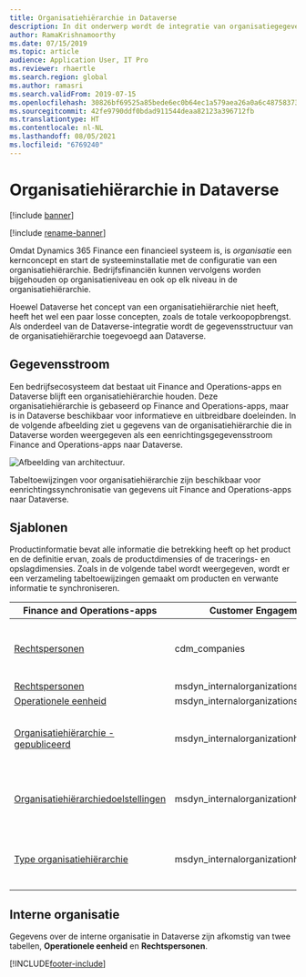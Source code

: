 ```yaml
---
title: Organisatiehiërarchie in Dataverse
description: In dit onderwerp wordt de integratie van organisatiegegevens tussen Finance and Operations-apps en Dataverse beschreven.
author: RamaKrishnamoorthy
ms.date: 07/15/2019
ms.topic: article
audience: Application User, IT Pro
ms.reviewer: rhaertle
ms.search.region: global
ms.author: ramasri
ms.search.validFrom: 2019-07-15
ms.openlocfilehash: 30826bf69525a85bede6ec0b64ec1a579aea26a0a6c487583739ad3fcb787a28
ms.sourcegitcommit: 42fe9790ddf0bdad911544deaa82123a396712fb
ms.translationtype: HT
ms.contentlocale: nl-NL
ms.lasthandoff: 08/05/2021
ms.locfileid: "6769240"
---
```

# <a name="organization-hierarchy-in-dataverse"></a>Organisatiehiërarchie in Dataverse

[!include [banner](../../includes/banner.md)]

[!include [rename-banner](~/includes/cc-data-platform-banner.md)]

Omdat Dynamics 365 Finance een financieel systeem is, is *organisatie* een kernconcept en start de systeeminstallatie met de configuratie van een organisatiehiërarchie. Bedrijfsfinanciën kunnen vervolgens worden bijgehouden op organisatieniveau en ook op elk niveau in de organisatiehiërarchie.

Hoewel Dataverse het concept van een organisatiehiërarchie niet heeft, heeft het wel een paar losse concepten, zoals de totale verkoopopbrengst. Als onderdeel van de Dataverse-integratie wordt de gegevensstructuur van de organisatiehiërarchie toegevoegd aan Dataverse.

## <a name="data-flow"></a>Gegevensstroom

Een bedrijfsecosysteem dat bestaat uit Finance and Operations-apps en Dataverse blijft een organisatiehiërarchie houden. Deze organisatiehiërarchie is gebaseerd op Finance and Operations-apps, maar is in Dataverse beschikbaar voor informatieve en uitbreidbare doeleinden. In de volgende afbeelding ziet u gegevens van de organisatiehiërarchie die in Dataverse worden weergegeven als een eenrichtingsgegevensstroom Finance and Operations-apps naar Dataverse.

![Afbeelding van architectuur.](media/dual-write-data-flow.png)

Tabeltoewijzingen voor organisatiehiërarchie zijn beschikbaar voor eenrichtingssynchronisatie van gegevens uit Finance and Operations-apps naar Dataverse.

## <a name="templates"></a>Sjablonen

Productinformatie bevat alle informatie die betrekking heeft op het product en de definitie ervan, zoals de productdimensies of de tracerings- en opslagdimensies. Zoals in de volgende tabel wordt weergegeven, wordt er een verzameling tabeltoewijzingen gemaakt om producten en verwante informatie te synchroniseren.

Finance and Operations-apps | Customer Engagement-apps     | Beschrijving
-----------------------|--------------------------------|---
[Rechtspersonen](mapping-reference.md#102) | cdm_companies | Biedt bidirectionele synchronisatie van gegevens over rechtspersonen (bedrijven).
[Rechtspersonen](mapping-reference.md#142) | msdyn_internalorganizations |
[Operationele eenheid](mapping-reference.md#143) | msdyn_internalorganizations |
[Organisatiehiërarchie - gepubliceerd](mapping-reference.md#139) | msdyn_internalorganizationhierarchies | Deze sjabloon biedt synchronisatie in één richting van de tabel Gepubliceerde organisatiehiërarchie.
[Organisatiehiërarchiedoelstellingen](mapping-reference.md#140) | msdyn_internalorganizationhierarchypurposes | Deze sjabloon biedt synchronisatie in één richting van de tabel Doel van organisatiehiërarchie.
[Type organisatiehiërarchie](mapping-reference.md#141) | msdyn_internalorganizationhierarchytypes | Deze sjabloon biedt synchronisatie in één richting van de tabel Type organisatiehiërarchie.

## <a name="internal-organization"></a>Interne organisatie

Gegevens over de interne organisatie in Dataverse zijn afkomstig van twee tabellen, **Operationele eenheid** en **Rechtspersonen**.

[!INCLUDE[footer-include](../../../../includes/footer-banner.md)]
